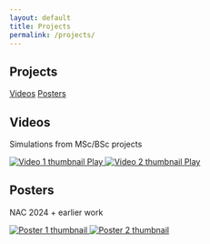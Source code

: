 ```yaml
---
layout: default
title: Projects
permalink: /projects/
---
```


<main class="wrap">
  <section id="projects">
    <h1>Projects</h1>
    <div class="badges" style="margin:12px 0 8px">
      <a class="btn" href="#videos">Videos</a>
      <a class="btn" href="#posters">Posters</a>
    </div>
  </section>

  <section id="videos">
    <h2>Videos</h2>
    <div class="card">
      <p class="meta">Simulations from MSc/BSc projects</p>
      <div class="thumb-grid">
        <!-- Video 1 -->
        <a class="thumb" data-lightbox data-lb-type="iframe"
           href="https://www.youtube.com/embed/1bSSq_N9Ap8?autoplay=1"
           title="Play Simulation video 1">
          <img src="https://img.youtube.com/vi/1bSSq_N9Ap8/hqdefault.jpg" alt="Video 1 thumbnail" loading="lazy"/>
          <span class="play">Play</span>
        </a>
        <!-- Video 2 -->
        <a class="thumb" data-lightbox data-lb-type="iframe"
           href="https://www.youtube.com/embed/iFrTE4MfogM?autoplay=1"
           title="Play Simulation video 2">
          <img src="https://img.youtube.com/vi/iFrTE4MfogM/hqdefault.jpg" alt="Video 2 thumbnail" loading="lazy"/>
          <span class="play">Play</span>
        </a>
      </div>
    </div>
  </section>

  <section id="posters">
    <h2>Posters</h2>
    <div class="card">
      <p class="meta">NAC 2024 + earlier work</p>
      <div class="thumb-grid">
        <!-- Poster 1 -->
        <a class="thumb" data-lightbox data-lb-type="iframe"
           href="https://drive.google.com/file/d/1BwiqrcjqTrJ5ewc8dWBtBjKDqhJfS5ii/preview"
           title="Open Poster 1">
          <img src="https://drive.google.com/thumbnail?id=1BwiqrcjqTrJ5ewc8dWBtBjKDqhJfS5ii&sz=w800" alt="Poster 1 thumbnail" loading="lazy"/>
        </a>
        <!-- Poster 2 -->
        <a class="thumb" data-lightbox data-lb-type="iframe"
           href="https://drive.google.com/file/d/1jkV1qofiSeLiLbfs7dPabLwcKSvFRLyT/preview"
           title="Open Poster 2">
          <img src="https://drive.google.com/thumbnail?id=1jkV1qofiSeLiLbfs7dPabLwcKSvFRLyT&sz=w800" alt="Poster 2 thumbnail" loading="lazy"/>
        </a>
      </div>
    </div>
  </section>
</main>
